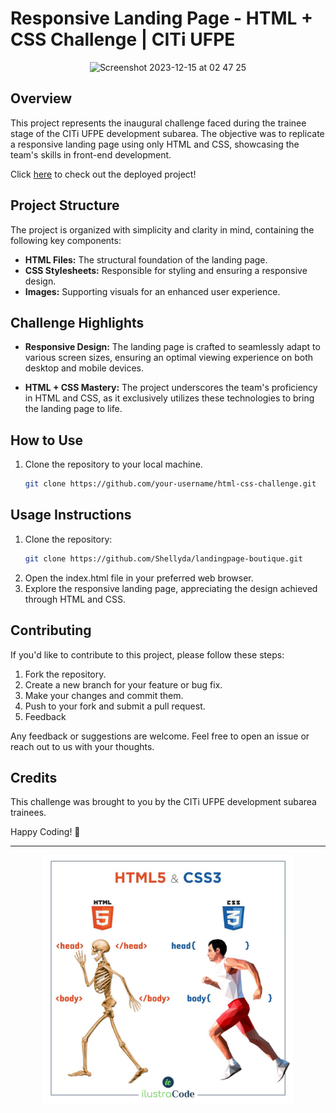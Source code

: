 # Responsive Landing Page - HTML + CSS Challenge | CITi UFPE

<p align="center">
<img width="718" alt="Screenshot 2023-12-15 at 02 47 25" src="https://github.com/Shellyda/landingpage-boutique/assets/69990297/c47657e7-fd16-4f21-be18-73dc69913100">
</p>

## Overview

This project represents the inaugural challenge faced during the trainee stage of the CITi UFPE development subarea. The objective was to replicate a responsive landing page using only HTML and CSS, showcasing the team's skills in front-end development.

Click [here](https://shellyda.github.io/landingpage-boutique/) to check out the deployed project!

## Project Structure

The project is organized with simplicity and clarity in mind, containing the following key components:

- **HTML Files:** The structural foundation of the landing page.
- **CSS Stylesheets:** Responsible for styling and ensuring a responsive design.
- **Images:** Supporting visuals for an enhanced user experience.

## Challenge Highlights

- **Responsive Design:** The landing page is crafted to seamlessly adapt to various screen sizes, ensuring an optimal viewing experience on both desktop and mobile devices.

- **HTML + CSS Mastery:** The project underscores the team's proficiency in HTML and CSS, as it exclusively utilizes these technologies to bring the landing page to life.

## How to Use

1. Clone the repository to your local machine.
   ```bash
   git clone https://github.com/your-username/html-css-challenge.git


## Usage Instructions

1. Clone the repository:
   ```bash
   git clone https://github.com/Shellyda/landingpage-boutique.git
   ```
2. Open the index.html file in your preferred web browser.
3. Explore the responsive landing page, appreciating the design achieved through HTML and CSS.

## Contributing
If you'd like to contribute to this project, please follow these steps:

1. Fork the repository.
2. Create a new branch for your feature or bug fix.
3. Make your changes and commit them.
4. Push to your fork and submit a pull request.
5. Feedback
   
Any feedback or suggestions are welcome. Feel free to open an issue or reach out to us with your thoughts.

## Credits
This challenge was brought to you by the CITi UFPE development subarea trainees.

Happy Coding! 🚀

---
<p align=center>
  <img src="banner-css-html.jpg" height=400/>
</p>
